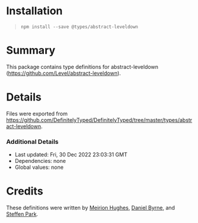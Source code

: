 # Installation
> `npm install --save @types/abstract-leveldown`

# Summary
This package contains type definitions for abstract-leveldown (https://github.com/Level/abstract-leveldown).

# Details
Files were exported from https://github.com/DefinitelyTyped/DefinitelyTyped/tree/master/types/abstract-leveldown.

### Additional Details
 * Last updated: Fri, 30 Dec 2022 23:03:31 GMT
 * Dependencies: none
 * Global values: none

# Credits
These definitions were written by [Meirion Hughes](https://github.com/MeirionHughes), [Daniel Byrne](https://github.com/danwbyrne), and [Steffen Park](https://github.com/istherepie).
